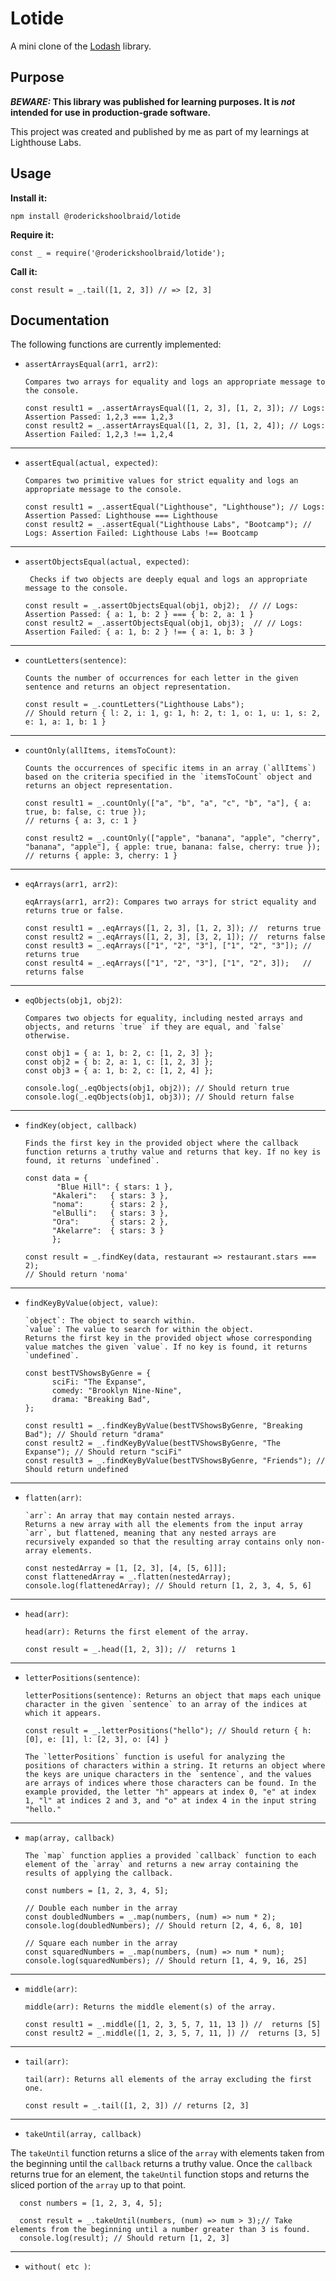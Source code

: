 # Lotide

A mini clone of the [Lodash](https://lodash.com) library.

## Purpose

**_BEWARE:_ This library was published for learning purposes. It is _not_ intended for use in production-grade software.**

This project was created and published by me as part of my learnings at Lighthouse Labs. 

## Usage

**Install it:**

`npm install @roderickshoolbraid/lotide`

**Require it:**

`const _ = require('@roderickshoolbraid/lotide');`

**Call it:**

`const result = _.tail([1, 2, 3]) // => [2, 3]`

## Documentation

The following functions are currently implemented:

* `assertArraysEqual(arr1, arr2)`: 

      Compares two arrays for equality and logs an appropriate message to the console.

      const result1 = _.assertArraysEqual([1, 2, 3], [1, 2, 3]); // Logs: Assertion Passed: 1,2,3 === 1,2,3
      const result2 = _.assertArraysEqual([1, 2, 3], [1, 2, 4]); // Logs: Assertion Failed: 1,2,3 !== 1,2,4
      
_________________________________________________________________________
* `assertEqual(actual, expected)`:

      Compares two primitive values for strict equality and logs an appropriate message to the console.

      const result1 = _.assertEqual("Lighthouse", "Lighthouse"); // Logs: Assertion Passed: Lighthouse === Lighthouse
      const result2 = _.assertEqual("Lighthouse Labs", "Bootcamp"); // Logs: Assertion Failed: Lighthouse Labs !== Bootcamp

_________________________________________________________________________
* `assertObjectsEqual(actual, expected)`:

       Checks if two objects are deeply equal and logs an appropriate message to the console.

      const result = _.assertObjectsEqual(obj1, obj2);  // // Logs: Assertion Passed: { a: 1, b: 2 } === { b: 2, a: 1 }
      const result2 = _.assertObjectsEqual(obj1, obj3);  // // Logs: Assertion Failed: { a: 1, b: 2 } !== { a: 1, b: 3 }

_________________________________________________________________________
* `countLetters(sentence)`:

      Counts the number of occurrences for each letter in the given sentence and returns an object representation.

      const result = _.countLetters("Lighthouse Labs");
      // Should return { l: 2, i: 1, g: 1, h: 2, t: 1, o: 1, u: 1, s: 2, e: 1, a: 1, b: 1 }

_________________________________________________________________________
* `countOnly(allItems, itemsToCount)`:

      Counts the occurrences of specific items in an array (`allItems`) based on the criteria specified in the `itemsToCount` object and returns an object representation.

      const result1 = _.countOnly(["a", "b", "a", "c", "b", "a"], { a: true, b: false, c: true });
      // returns { a: 3, c: 1 }
      
      const result2 = _.countOnly(["apple", "banana", "apple", "cherry", "banana", "apple"], { apple: true, banana: false, cherry: true });
      // returns { apple: 3, cherry: 1 }

_________________________________________________________________________ 
* `eqArrays(arr1, arr2)`: 

      eqArrays(arr1, arr2): Compares two arrays for strict equality and returns true or false.

      const result1 = _.eqArrays([1, 2, 3], [1, 2, 3]); //  returns true
      const result2 = _.eqArrays([1, 2, 3], [3, 2, 1]); //  returns false
      const result3 = _.eqArrays(["1", "2", "3"], ["1", "2", "3"]); //  returns true
      const result4 = _.eqArrays(["1", "2", "3"], ["1", "2", 3]);   //  returns false

_________________________________________________________________________
* `eqObjects(obj1, obj2)`:

      Compares two objects for equality, including nested arrays and objects, and returns `true` if they are equal, and `false` otherwise.

      const obj1 = { a: 1, b: 2, c: [1, 2, 3] };
      const obj2 = { b: 2, a: 1, c: [1, 2, 3] };
      const obj3 = { a: 1, b: 2, c: [1, 2, 4] };

      console.log(_.eqObjects(obj1, obj2)); // Should return true
      console.log(_.eqObjects(obj1, obj3)); // Should return false

_________________________________________________________________________
* `findKey(object, callback)`

      Finds the first key in the provided object where the callback function returns a truthy value and returns that key. If no key is found, it returns `undefined`.

      const data = {
             "Blue Hill": { stars: 1 },
            "Akaleri":   { stars: 3 },
            "noma":      { stars: 2 },
            "elBulli":   { stars: 3 },
            "Ora":       { stars: 2 },
            "Akelarre":  { stars: 3 }
            };

      const result = _.findKey(data, restaurant => restaurant.stars === 2);
      // Should return 'noma'

_________________________________________________________________________
* `findKeyByValue(object, value)`:

      `object`: The object to search within.
      `value`: The value to search for within the object.
      Returns the first key in the provided object whose corresponding value matches the given `value`. If no key is found, it returns `undefined`.
  
      const bestTVShowsByGenre = {
            sciFi: "The Expanse",
            comedy: "Brooklyn Nine-Nine",
            drama: "Breaking Bad",
      };

      const result1 = _.findKeyByValue(bestTVShowsByGenre, "Breaking Bad"); // Should return "drama"
      const result2 = _.findKeyByValue(bestTVShowsByGenre, "The Expanse"); // Should return "sciFi"
      const result3 = _.findKeyByValue(bestTVShowsByGenre, "Friends"); // Should return undefined


_________________________________________________________________________
* `flatten(arr)`:

      `arr`: An array that may contain nested arrays.
      Returns a new array with all the elements from the input array `arr`, but flattened, meaning that any nested arrays are recursively expanded so that the resulting array contains only non-array elements.

      const nestedArray = [1, [2, 3], [4, [5, 6]]];
      const flattenedArray = _.flatten(nestedArray);
      console.log(flattenedArray); // Should return [1, 2, 3, 4, 5, 6]

_________________________________________________________________________
* `head(arr)`: 

      head(arr): Returns the first element of the array.

      const result = _.head([1, 2, 3]); //  returns 1
_________________________________________________________________________
* `letterPositions(sentence)`: 

      letterPositions(sentence): Returns an object that maps each unique character in the given `sentence` to an array of the indices at which it appears.

      const result = _.letterPositions("hello"); // Should return { h: [0], e: [1], l: [2, 3], o: [4] }

      The `letterPositions` function is useful for analyzing the positions of characters within a string. It returns an object where the keys are unique characters in the `sentence`, and the values are arrays of indices where those characters can be found. In the example provided, the letter "h" appears at index 0, "e" at index 1, "l" at indices 2 and 3, and "o" at index 4 in the input string "hello."

_________________________________________________________________________
* `map(array, callback)`

      The `map` function applies a provided `callback` function to each element of the `array` and returns a new array containing the results of applying the callback.

      const numbers = [1, 2, 3, 4, 5];

      // Double each number in the array
      const doubledNumbers = _.map(numbers, (num) => num * 2);
      console.log(doubledNumbers); // Should return [2, 4, 6, 8, 10]

      // Square each number in the array
      const squaredNumbers = _.map(numbers, (num) => num * num);
      console.log(squaredNumbers); // Should return [1, 4, 9, 16, 25]

_________________________________________________________________________
* `middle(arr)`: 

      middle(arr): Returns the middle element(s) of the array.

      const result1 = _.middle([1, 2, 3, 5, 7, 11, 13 ]) //  returns [5]
      const result2 = _.middle([1, 2, 3, 5, 7, 11, ]) //  returns [3, 5]

_________________________________________________________________________
* `tail(arr)`: 

      tail(arr): Returns all elements of the array excluding the first one.

      const result = _.tail([1, 2, 3]) // returns [2, 3]


_________________________________________________________________________
* `takeUntil(array, callback)`

The `takeUntil` function returns a slice of the `array` with elements taken from the beginning until the `callback` returns a truthy value. Once the `callback` returns true for an element, the `takeUntil` function stops and returns the sliced portion of the `array` up to that point.

      const numbers = [1, 2, 3, 4, 5];
      
      const result = _.takeUntil(numbers, (num) => num > 3);// Take elements from the beginning until a number greater than 3 is found.
      console.log(result); // Should return [1, 2, 3]

_________________________________________________________________________
* `without( etc )`: